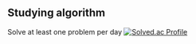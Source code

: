 ## Studying algorithm
Solve at least one problem per day
[![Solved.ac Profile](http://mazassumnida.wtf/api/v2/generate_badge?boj=help0304)](https://solved.ac/help0304/)
